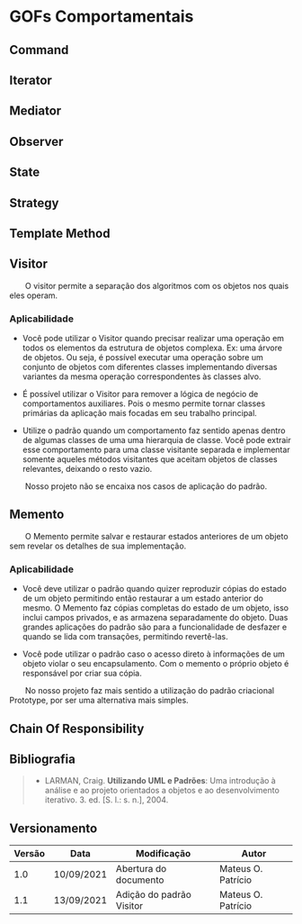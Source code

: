 # GOFs Comportamentais

## Command


## Iterator


## Mediator


## Observer


## State


## Strategy


## Template Method


## Visitor

&emsp;&emsp;O visitor permite a separação dos algoritmos com os objetos nos quais eles operam.

### Aplicabilidade

- Você pode utilizar o Visitor quando precisar realizar uma operação em todos os elementos da estrutura de objetos complexa. Ex: uma árvore de objetos. Ou seja, é possível executar uma operação sobre um conjunto de objetos com diferentes classes implementando diversas variantes da mesma operação correspondentes às classes alvo.

- É possível utilizar o Visitor para remover a lógica de negócio de comportamentos auxiliares. Pois o mesmo permite tornar classes primárias da aplicação mais focadas em seu trabalho principal.

- Utilize o padrão quando um comportamento faz sentido apenas dentro de algumas classes de uma uma hierarquia de classe. Você pode extrair esse comportamento para uma classe visitante separada e implementar somente aqueles métodos visitantes que aceitam objetos de classes relevantes, deixando o resto vazio.

&emsp;&emsp;Nosso projeto não se encaixa nos casos de aplicação do padrão.

## Memento

&emsp;&emsp;O Memento permite salvar e restaurar estados anteriores de um objeto sem revelar os detalhes de sua implementação.

### Aplicabilidade

- Você deve utilizar o padrão quando quizer reproduzir cópias do estado de um objeto permitindo então restaurar a um estado anterior do mesmo. O Memento faz cópias completas do estado de um objeto, isso inclui campos privados, e as armazena separadamente do objeto. Duas grandes aplicações do padrão são para a funcionalidade de desfazer e quando se lida com transações, permitindo revertê-las.

- Você pode utilizar o padrão caso o acesso direto à informações de um objeto violar o seu encapsulamento. Com o memento o próprio objeto é responsável por criar sua cópia.

&emsp;&emsp;No nosso projeto faz mais sentido a utilização do padrão criacional Prototype, por ser uma alternativa mais simples.

## Chain Of Responsibility



## Bibliografia

> - LARMAN, Craig. <b>Utilizando UML e Padrões</b>: Uma introdução à análise e ao projeto orientados a objetos e ao desenvolvimento iterativo. 3. ed. [S. l.: s. n.], 2004.


## Versionamento
| Versão | Data | Modificação | Autor |
|--|--|--|--|
|1.0|10/09/2021| Abertura do documento | Mateus O. Patrício |
|1.1|13/09/2021| Adição do padrão Visitor| Mateus O. Patrício |